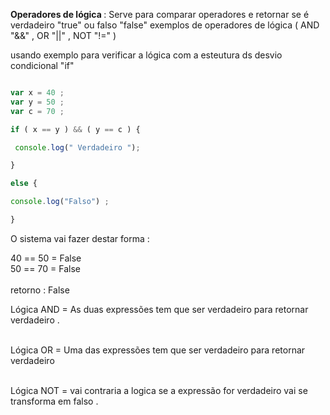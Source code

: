 <p> <strong>Operadores de lógica </strong> : Serve para comparar operadores e retornar se é verdadeiro "true" ou falso "false" exemplos de operadores de lógica ( AND "&&" , OR "||" , NOT "!=" ) </p> 

<p> usando exemplo para verificar a lógica com a esteutura ds desvio condicional "if" </p>


```javascript 

var x = 40 ;
var y = 50 ;
var c = 70 ;

if ( x == y ) && ( y == c ) {

 console.log(" Verdadeiro ");

}

else {

console.log("Falso") ;

}


```

<p> O sistema vai fazer destar forma : </p>

40 == 50 = False <br>
50 == 70 = False <br>
<br> 
retorno : False <br>

Lógica AND = As duas expressões tem que ser verdadeiro para retornar verdadeiro . <br>
<br>

Lógica OR = Uma das expressões tem que ser verdadeiro para retornar verdadeiro <br> <br>

Lógica NOT = vai contraria a logica se a expressão for verdadeiro vai se transforma em falso .
<br> <br>